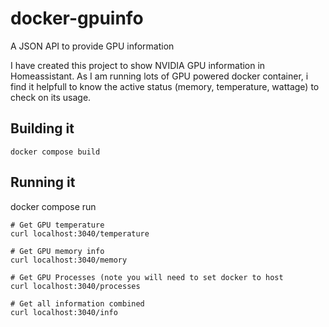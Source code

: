 # docker-gpuinfo
A JSON API to provide GPU information

I have created this project to show NVIDIA GPU information in Homeassistant.
As I am running lots of GPU powered docker container, i find it helpfull to know the active status (memory, temperature, wattage) to check on its usage.

## Building it
```
docker compose build
```

## Running it
docker compose run
```
# Get GPU temperature
curl localhost:3040/temperature

# Get GPU memory info
curl localhost:3040/memory

# Get GPU Processes (note you will need to set docker to host
curl localhost:3040/processes

# Get all information combined
curl localhost:3040/info

```

